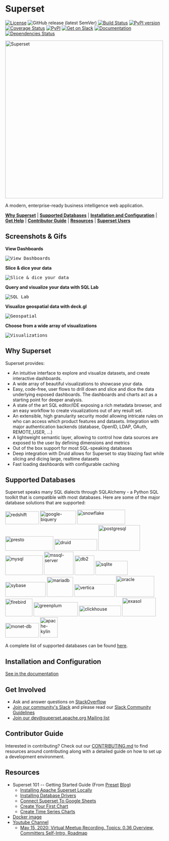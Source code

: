<!--
Licensed to the Apache Software Foundation (ASF) under one
or more contributor license agreements.  See the NOTICE file
distributed with this work for additional information
regarding copyright ownership.  The ASF licenses this file
to you under the Apache License, Version 2.0 (the
"License"); you may not use this file except in compliance
with the License.  You may obtain a copy of the License at

  http://www.apache.org/licenses/LICENSE-2.0

Unless required by applicable law or agreed to in writing,
software distributed under the License is distributed on an
"AS IS" BASIS, WITHOUT WARRANTIES OR CONDITIONS OF ANY
KIND, either express or implied.  See the License for the
specific language governing permissions and limitations
under the License.
-->
Superset
=========

[![License](https://img.shields.io/badge/License-Apache%202.0-blue.svg)](https://opensource.org/licenses/Apache-2.0)
![GitHub release (latest SemVer)](https://img.shields.io/github/v/release/apache/incubator-superset)
[![Build Status](https://travis-ci.org/apache/incubator-superset.svg?branch=master)](https://travis-ci.org/apache/incubator-superset)
[![PyPI version](https://badge.fury.io/py/apache-superset.svg)](https://badge.fury.io/py/apache-superset)
[![Coverage Status](https://codecov.io/github/apache/incubator-superset/coverage.svg?branch=master)](https://codecov.io/github/apache/incubator-superset)
[![PyPI](https://img.shields.io/pypi/pyversions/apache-superset.svg?maxAge=2592000)](https://pypi.python.org/pypi/apache-superset)
[![Get on Slack](https://img.shields.io/badge/slack-join-orange.svg)](https://join.slack.com/t/apache-superset/shared_invite/zt-g8lpruog-HeqpgYrwdfrD5OYhlU7hPQ)
[![Documentation](https://img.shields.io/badge/docs-apache.org-blue.svg)](https://superset.incubator.apache.org)
[![Dependencies Status](https://david-dm.org/apache/incubator-superset/status.svg?path=superset-frontend)](https://david-dm.org/apache/incubator-superset?path=superset-frontend)

<img
  src="https://cloud.githubusercontent.com/assets/130878/20946612/49a8a25c-bbc0-11e6-8314-10bef902af51.png"
  alt="Superset"
  width="500"
/>

A modern, enterprise-ready business intelligence web application.

[**Why Superset**](#why-superset) |
[**Supported Databases**](#supported-databases) |
[**Installation and Configuration**](#installation-and-configuration) |
[**Get Help**](#get-help) |
[**Contributor Guide**](#contributor-guide) |
[**Resources**](#resources) |
[**Superset Users**](INTHEWILD.md)


## Screenshots & Gifs

**View Dashboards**

<kbd><img title="View Dashboards" src="https://raw.githubusercontent.com/apache/incubator-superset/master/superset-frontend/images/screenshots/bank_dash.png"></kbd><br/>

**Slice & dice your data**

<kbd><img title="Slice & dice your data" src="https://raw.githubusercontent.com/apache/incubator-superset/master/superset-frontend/images/screenshots/explore.png"></kbd><br/>

**Query and visualize your data with SQL Lab**

<kbd><img title="SQL Lab" src="https://raw.githubusercontent.com/apache/incubator-superset/master/superset-frontend/images/screenshots/sqllab.png"></kbd><br/>

**Visualize geospatial data with deck.gl**

<kbd><img title="Geospatial" src="https://raw.githubusercontent.com/apache/incubator-superset/master/superset-frontend/images/screenshots/deckgl_dash.png"></kbd><br/>

**Choose from a wide array of visualizations**

<kbd><img title="Visualizations" src="https://raw.githubusercontent.com/apache/incubator-superset/master/superset-frontend/images/screenshots/visualizations.png"></kbd><br/>

## Why Superset

Superset provides:
* An intuitive interface to explore and visualize datasets, and
    create interactive dashboards.
* A wide array of beautiful visualizations to showcase your data.
* Easy, code-free, user flows to drill down and slice and dice the data
    underlying exposed dashboards. The dashboards and charts act as a starting
    point for deeper analysis.
* A state of the art SQL editor/IDE exposing a rich metadata browser, and
    an easy workflow to create visualizations out of any result set.
* An extensible, high granularity security model allowing intricate rules
    on who can access which product features and datasets.
    Integration with major
    authentication backends (database, OpenID, LDAP, OAuth, REMOTE_USER, ...)
* A lightweight semantic layer, allowing to control how data sources are
    exposed to the user by defining dimensions and metrics
* Out of the box support for most SQL-speaking databases
* Deep integration with Druid allows for Superset to stay blazing fast while
    slicing and dicing large, realtime datasets
* Fast loading dashboards with configurable caching


## Supported Databases

Superset speaks many SQL dialects through SQLAlchemy - a Python
SQL toolkit that is compatible with most databases. Here are some of the major database solutions that are supported:

<p float="left">
  <img src="https://raw.githubusercontent.com/apache/incubator-superset/master/supported-db-logos/redshift.png" alt="redshift" border="0" width="106" height="41"/>
  <img src="https://raw.githubusercontent.com/apache/incubator-superset/master/supported-db-logos/google-biquery.png" alt="google-biquery" border="0" width="114" height="43"/>
  <img src="https://raw.githubusercontent.com/apache/incubator-superset/master/supported-db-logos/snowflake.png" alt="snowflake" border="0" width="152" height="46"/>
  <img src="https://raw.githubusercontent.com/apache/incubator-superset/master/supported-db-logos/presto.png" alt="presto" border="0" width="152" height="46"/>
  <img src="https://raw.githubusercontent.com/apache/incubator-superset/master/supported-db-logos/druid.png" alt="druid" border="0" width="135" height="37" />
  <img src="https://raw.githubusercontent.com/apache/incubator-superset/master/supported-db-logos/postgresql.png" alt="postgresql" border="0" width="132" height="81" />
  <img src="https://raw.githubusercontent.com/apache/incubator-superset/master/supported-db-logos/mysql.png" alt="mysql" border="0" width="119" height="62" />
  <img src="https://raw.githubusercontent.com/apache/incubator-superset/master/supported-db-logos/mssql-server.png" alt="mssql-server" border="0" width="93" height="74" />
  <img src="https://raw.githubusercontent.com/apache/incubator-superset/master/supported-db-logos/db2.png" alt="db2" border="0" width="62" height="62" />
  <img src="https://raw.githubusercontent.com/apache/incubator-superset/master/supported-db-logos/sqlite.png" alt="sqlite" border="0" width="102" height="45" />
  <img src="https://raw.githubusercontent.com/apache/incubator-superset/master/supported-db-logos/sybase.png" alt="sybase" border="0" width="128" height="47" />
  <img src="https://raw.githubusercontent.com/apache/incubator-superset/master/supported-db-logos/mariadb.png" alt="mariadb" border="0" width="83" height="63" />
  <img src="https://raw.githubusercontent.com/apache/incubator-superset/master/supported-db-logos/vertica.png" alt="vertica" border="0" width="128" height="40" />
  <img src="https://raw.githubusercontent.com/apache/incubator-superset/master/supported-db-logos/oracle.png" alt="oracle" border="0" width="121" height="66" />
  <img src="https://raw.githubusercontent.com/apache/incubator-superset/master/supported-db-logos/firebird.png" alt="firebird" border="0" width="86" height="56" />
  <img src="https://raw.githubusercontent.com/apache/incubator-superset/master/supported-db-logos/greenplum.png" alt="greenplum" border="0" width="140" height="45" />
  <img src="https://raw.githubusercontent.com/apache/incubator-superset/master/supported-db-logos/clickhouse.png" alt="clickhouse" border="0" width="133" height="34" />  
  <img src="https://raw.githubusercontent.com/apache/incubator-superset/master/supported-db-logos/exasol.png" alt="exasol" border="0" width="106" height="59" />
  <img src="https://raw.githubusercontent.com/apache/incubator-superset/master/supported-db-logos/monet-db.png" alt="monet-db" border="0" width="106" height="46" />
  <img src="https://raw.githubusercontent.com/apache/incubator-superset/master/supported-db-logos/apache-kylin.png" alt="apache-kylin" border="0" width="56" height="64"/>
</p>

A complete list of supported databases can be found
[here](https://superset.incubator.apache.org/#databases).


## Installation and Configuration

[See in the documentation](https://superset.incubator.apache.org/installation.html)


## Get Involved

* Ask and answer questions on [StackOverflow](https://stackoverflow.com/questions/tagged/apache-superset)
* [Join our community's Slack](https://join.slack.com/t/apache-superset/shared_invite/zt-g8lpruog-HeqpgYrwdfrD5OYhlU7hPQ)
  and please read our [Slack Community Guidelines](CODE_OF_CONDUCT.md#slack-community-guidelines)
* [Join our dev@superset.apache.org Mailing list](https://lists.apache.org/list.html?dev@superset.apache.org)


## Contributor Guide

Interested in contributing? Check out our
[CONTRIBUTING.md](https://github.com/apache/superset/blob/master/CONTRIBUTING.md)
to find resources around contributing along with a detailed guide on
how to set up a development environment.


## Resources

* Superset 101 -- Getting Started Guide (From [Preset](https://preset.io) [Blog](https://preset.io/blog/))
  * [Installing Apache Superset Locally](https://preset.io/blog/2020-05-11-getting-started-installing-superset/)
  * [Installing Database Drivers](https://preset.io/blog/2020-05-18-install-db-drivers/)
  * [Connect Superset To Google Sheets](https://preset.io/blog/2020-06-01-connect-superset-google-sheets/)
  * [Create Your First Chart](https://preset.io/blog/2020-06-08-first-chart/)
  * [Create Time Series Charts](https://preset.io/blog/2020-06-26-timeseries-chart/)
* [Docker image](https://hub.docker.com/r/preset/superset/)
* [Youtube Channel](https://www.youtube.com/channel/UCMuwrvBsg_jjI2gLcm04R0g)
  * [May 15, 2020: Virtual Meetup Recording. Topics: 0.36 Overview, Committers Self-Intro, Roadmap](https://www.youtube.com/watch?v=tXGDmqjmcTs&t=20s)

